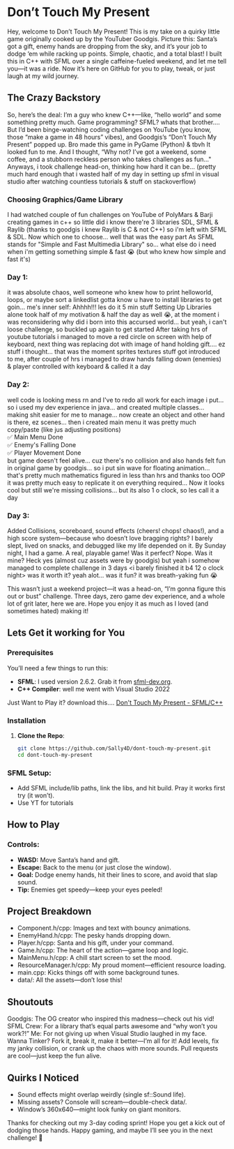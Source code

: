 # Don’t Touch My Present

Hey, welcome to Don’t Touch My Present! This is my take on a quirky little game originally cooked up by the YouTuber Goodgis. Picture this: Santa’s got a gift, enemy hands are dropping from the sky, and it’s your job to dodge ‘em while racking up points. Simple, chaotic, and a total blast! I built this in C++ with SFML over a single caffeine-fueled weekend, and let me tell you—it was a ride. Now it’s here on GitHub for you to play, tweak, or just laugh at my wild journey.

## The Crazy Backstory
So, here’s the deal: I’m a guy who knew C++—like, “hello world” and some something pretty much. Game programming? SFML? whats that brother.... But I’d been binge-watching coding challenges on YouTube (you know, those “make a game in 48 hours” vibes), and Goodgis’s “Don’t Touch My Present” popped up. Bro made this game in PyGame (Python) & tbvh It looked fun to me. And I thought, “Why not? I’ve got a weekend, some coffee, and a stubborn reckless person who takes challenges as fun..." Anyways, i took challenge head-on, thinking how hard it can be... (pretty much hard enough that i wasted half of my day in setting up sfml in visual studio after watching countless tutorials & stuff on stackoverflow)

### Choosing Graphics/Game Library
I had watched couple of fun challenges on YouTube of PolyMars & Barji creating games in c++ so little did i know there're 3 libraries SDL, SFML & Raylib (thanks to goodgis i knew Raylib is C & not C++) so i'm left with SFML & SDL. Now which one to choose... well that was the easy part
As SFML stands for "Simple and Fast Multimedia Library" so... what else do i need when i'm getting something simple & fast 😭 (but who knew how simple and fast it's)

### Day 1: 
it was absolute chaos, well someone who knew how to print helloworld, loops, or maybe sort a linkedlist gotta know u have to install libraries to get goin... 
me's inner self: Ahhhh!!! les do it 5 min stuff
Setting Up Libraries alone took half of my motivation & half the day as well 😭, at the moment i was reconsidering why did i born into this accursed world... but yeah, i can't loose challenge, so buckled up again to get started
After taking hrs of youtube tutorials i managed to move a red circle on screen with help of keyboard, next thing was replacing dot with image of hand holding gift.... ez stuff i thought... that was the moment sprites textures stuff got introduced to me, after couple of hrs i managed to draw hands falling down (enemies) & player controlled with keyboard & called it a day

### Day 2: 
well code is looking mess rn and I've to redo all work for each image i put... so i used my dev experience in java... and created multiple classes... making shit easier for me to manage... now create an object and other hand is there, ez scenes... then i created main menu it was pretty much copy/paste (like jus adjusting positions) <br>
✅ Main Menu Done <br>
✅ Enemy's Falling Done <br>
✅ Player Movement Done <br>
 but game doesn't feel alive... cuz there's no collision and also hands felt fun in original game by goodgis... so i put sin wave for floating animation... that's pretty much mathematics figured in less than hrs and thanks too OOP it was pretty much easy to replicate it on everything required...
Now it looks cool but still we're missing collisions... but its also 1 o clock, so les call it a day

### Day 3:

Added Collisions, scoreboard, sound effects (cheers! chops! chaos!), and a high score system—because who doesn’t love bragging rights? I barely slept, lived on snacks, and debugged like my life depended on it. By Sunday night, I had a game. A real, playable game! Was it perfect? Nope. Was it mine? Heck yes (almost cuz assets were by goodgis) but yeah i somehow managed to complete challenge in 3 days <i barely finished it b4 12 o clock night>
was it worth it? yeah alot...
was it fun? it was breath-yaking fun 😭

This wasn’t just a weekend project—it was a head-on, “I’m gonna figure this out or bust” challenge. Three days, zero game dev experience, and a whole lot of grit later, here we are. Hope you enjoy it as much as I loved (and sometimes hated) making it!


## Lets Get it working for You

### Prerequisites

You’ll need a few things to run this:
- **SFML**: I used version 2.6.2. Grab it from [sfml-dev.org](https://www.sfml-dev.org/).
- **C++ Compiler**: well me went with Visual Studio 2022

Just Want to Play it? download this.... [Don't Touch My Present - SFML/C++](https://drive.google.com/file/d/18l7sG139CC4g9HB6QAbVFnbP7Ynu_k2J/view?usp=sharing)

### Installation

1. **Clone the Repo**:
   ```bash
   git clone https://github.com/Sally4D/dont-touch-my-present.git
   cd dont-touch-my-present
### SFML Setup:
-  Add SFML include/lib paths, link the libs, and hit build. Pray it works first try (it won’t).
-  Use YT for tutorials

## How to Play
### Controls:
-  **WASD:** Move Santa’s hand and gift.
-  **Escape:** Back to the menu (or just close the window).
-  **Goal:** Dodge enemy hands, hit their lines to score, and avoid that slap sound.
-  **Tip:** Enemies get speedy—keep your eyes peeled!

## Project Breakdown
-  Component.h/cpp: Images and text with bouncy animations.
-  EnemyHand.h/cpp: The pesky hands dropping down.
-  Player.h/cpp: Santa and his gift, under your command.
-  Game.h/cpp: The heart of the action—game loop and logic.
-  MainMenu.h/cpp: A chill start screen to set the mood.
-  ResourceManager.h/cpp: My proud moment—efficient resource loading.
-  main.cpp: Kicks things off with some background tunes.
-  data/: All the assets—don’t lose this!

## Shoutouts
Goodgis: The OG creator who inspired this madness—check out his vid!
SFML Crew: For a library that’s equal parts awesome and “why won’t you work?!”
Me: For not giving up when Visual Studio laughed in my face.
Wanna Tinker?
Fork it, break it, make it better—I’m all for it! Add levels, fix my janky collision, or crank up the chaos with more sounds. Pull requests are cool—just keep the fun alive.

## Quirks I Noticed
-  Sound effects might overlap weirdly (single sf::Sound life).
-  Missing assets? Console will scream—double-check data/.
-  Window’s 360x640—might look funky on giant monitors.

Thanks for checking out my 3-day coding sprint! Hope you get a kick out of dodging those hands. Happy gaming, and maybe I’ll see you in the next challenge! 🎁
